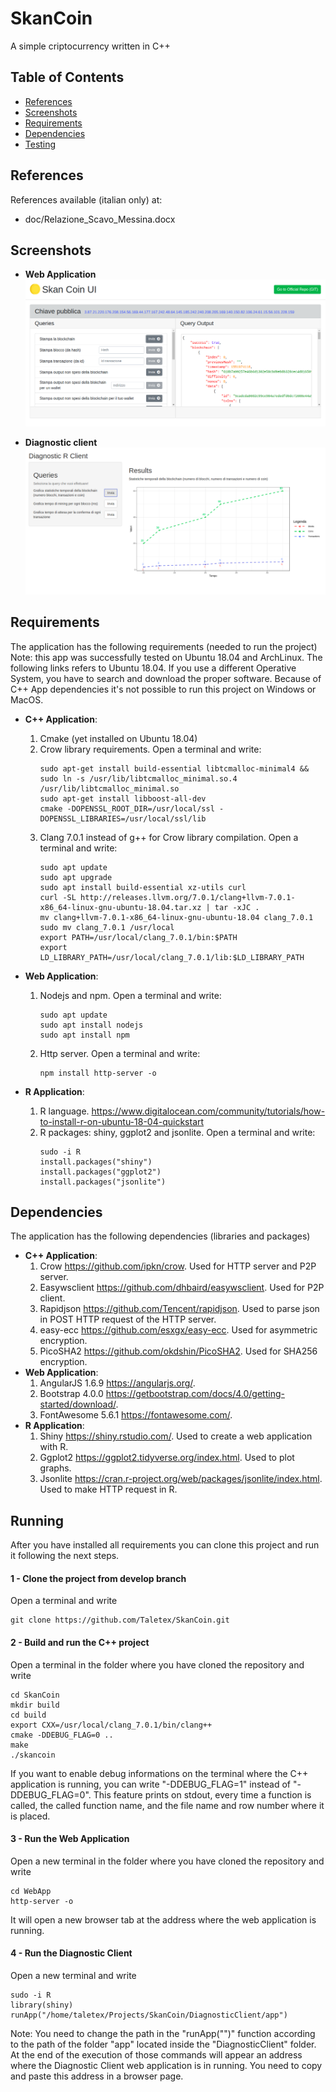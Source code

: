 # SkanCoin
A simple criptocurrency written in C++

## Table of Contents

- [References](#references)
- [Screenshots](#screenshots)
- [Requirements](#Requirements)
- [Dependencies](#Dependencies)
- [Testing](#running)



## References

References available (italian only) at:
- doc/Relazione_Scavo_Messina.docx



## Screenshots
- **Web Application**
![screenshot](screenshots/1.png)

- **Diagnostic client**
![screenshot](screenshots/2.png)


## Requirements
The application has the following requirements (needed to run the project)
Note: this app was successfully tested on Ubuntu 18.04 and ArchLinux. The following links refers to Ubuntu 18.04. If you use a different Operative System, you have to search and download the proper software. Because of C++ App dependencies it's not possible to run this project on Windows or MacOS.
- **C++ Application**:
  1. Cmake (yet installed on Ubuntu 18.04)
  2. Crow library requirements. Open a terminal and write:
		```
		sudo apt-get install build-essential libtcmalloc-minimal4 && sudo ln -s /usr/lib/libtcmalloc_minimal.so.4 /usr/lib/libtcmalloc_minimal.so
		sudo apt-get install libboost-all-dev
		cmake -DOPENSSL_ROOT_DIR=/usr/local/ssl - DOPENSSL_LIBRARIES=/usr/local/ssl/lib
		```
  3. Clang 7.0.1 instead of g++ for Crow library compilation. Open a terminal and write:
		```
		sudo apt update
		sudo apt upgrade
		sudo apt install build-essential xz-utils curl
		curl -SL http://releases.llvm.org/7.0.1/clang+llvm-7.0.1-x86_64-linux-gnu-ubuntu-18.04.tar.xz | tar -xJC .
		mv clang+llvm-7.0.1-x86_64-linux-gnu-ubuntu-18.04 clang_7.0.1
		sudo mv clang_7.0.1 /usr/local
		export PATH=/usr/local/clang_7.0.1/bin:$PATH
		export LD_LIBRARY_PATH=/usr/local/clang_7.0.1/lib:$LD_LIBRARY_PATH
		```

- **Web Application**:
  1. Nodejs and npm. Open a terminal and write:
		```
		sudo apt update
		sudo apt install nodejs
		sudo apt install npm
		```
  2. Http server. Open a terminal and write:
		```
		npm install http-server -o
		```
- **R Application**:
  1. R language. https://www.digitalocean.com/community/tutorials/how-to-install-r-on-ubuntu-18-04-quickstart
  2. R packages: shiny, ggplot2 and jsonlite.  Open a terminal and write:
		```
		sudo -i R
		install.packages("shiny")
		install.packages("ggplot2")
		install.packages("jsonlite")
		```
## Dependencies
The application has the following dependencies (libraries and packages)
- **C++ Application**:
  1. Crow https://github.com/ipkn/crow. Used for HTTP server and P2P server.
  2. Easywsclient https://github.com/dhbaird/easywsclient. Used for P2P client.
  3. Rapidjson https://github.com/Tencent/rapidjson. Used to parse json in POST HTTP request of the HTTP server.
  4. easy-ecc https://github.com/esxgx/easy-ecc. Used for asymmetric encryption.
  5. PicoSHA2 https://github.com/okdshin/PicoSHA2. Used for SHA256 encryption.
- **Web Application**:
  1. AngularJS 1.6.9 https://angularjs.org/.
  2. Bootstrap 4.0.0 https://getbootstrap.com/docs/4.0/getting-started/download/.
  3. FontAwesome 5.6.1 https://fontawesome.com/.
- **R Application**:
  1. Shiny https://shiny.rstudio.com/. Used to create a web application with R.
  2. Ggplot2 https://ggplot2.tidyverse.org/index.html. Used to plot graphs.
  3. Jsonlite https://cran.r-project.org/web/packages/jsonlite/index.html. Used to make HTTP request in R.


## Running
After you have installed all requirements you can clone this project and run it following the next steps.

#### 1 - Clone the project from develop branch
Open a terminal and write
```
git clone https://github.com/Taletex/SkanCoin.git
```

#### 2 - Build and run the C++ project
Open a terminal in the folder where you have cloned the repository and write
```
cd SkanCoin
mkdir build
cd build
export CXX=/usr/local/clang_7.0.1/bin/clang++
cmake -DDEBUG_FLAG=0 ..
make
./skancoin
```
If you want to enable debug informations on the terminal where the C++ application is running, you can write "-DDEBUG_FLAG=1" instead of "-DDEBUG_FLAG=0". This feature prints on stdout, every time a function is called, the called function name, and the file name and row number where it is placed.

#### 3 - Run the Web Application
Open a new terminal in the folder where you have cloned the repository and write
```
cd WebApp
http-server -o
```
It will open a new browser tab at the address where the web application is running.

#### 4 - Run the Diagnostic Client
Open a new terminal and write
```
sudo -i R
library(shiny)
runApp("/home/taletex/Projects/SkanCoin/DiagnosticClient/app")
```
Note: You need to change the path in the "runApp("")" function according to the path of the folder "app" located inside the "DiagnosticClient" folder.
At the end of the execution of those commands will appear an address where the Diagnostic Client web application is in running. You need to copy and paste this address in a browser page.
